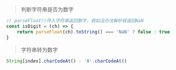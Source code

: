 > 判断字符串是否为数字

```javascript
// parseFloat()传入字符串返回数字，假如没办法解析就返回NaN
const isDigit = (ch) => {
    return parseFloat(ch).toString() === 'NaN' ? false : true
}
```

> 字符串转为数字

```javascript
String[index].charCodeAt() - '0'.charCodeAt()
```
